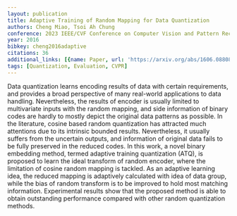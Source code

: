 ```yaml
---
layout: publication
title: Adaptive Training of Random Mapping for Data Quantization
authors: Cheng Miao, Tsoi Ah Chung
conference: 2023 IEEE/CVF Conference on Computer Vision and Pattern Recognition (CVPR)
year: 2016
bibkey: cheng2016adaptive
citations: 36
additional_links: [{name: Paper, url: 'https://arxiv.org/abs/1606.08808'}]
tags: [Quantization, Evaluation, CVPR]
---
```

Data quantization learns encoding results of data with certain requirements,
and provides a broad perspective of many real-world applications to data
handling. Nevertheless, the results of encoder is usually limited to
multivariate inputs with the random mapping, and side information of binary
codes are hardly to mostly depict the original data patterns as possible. In
the literature, cosine based random quantization has attracted much attentions
due to its intrinsic bounded results. Nevertheless, it usually suffers from the
uncertain outputs, and information of original data fails to be fully preserved
in the reduced codes. In this work, a novel binary embedding method, termed
adaptive training quantization (ATQ), is proposed to learn the ideal transform
of random encoder, where the limitation of cosine random mapping is tackled. As
an adaptive learning idea, the reduced mapping is adaptively calculated with
idea of data group, while the bias of random transform is to be improved to
hold most matching information. Experimental results show that the proposed
method is able to obtain outstanding performance compared with other random
quantization methods.